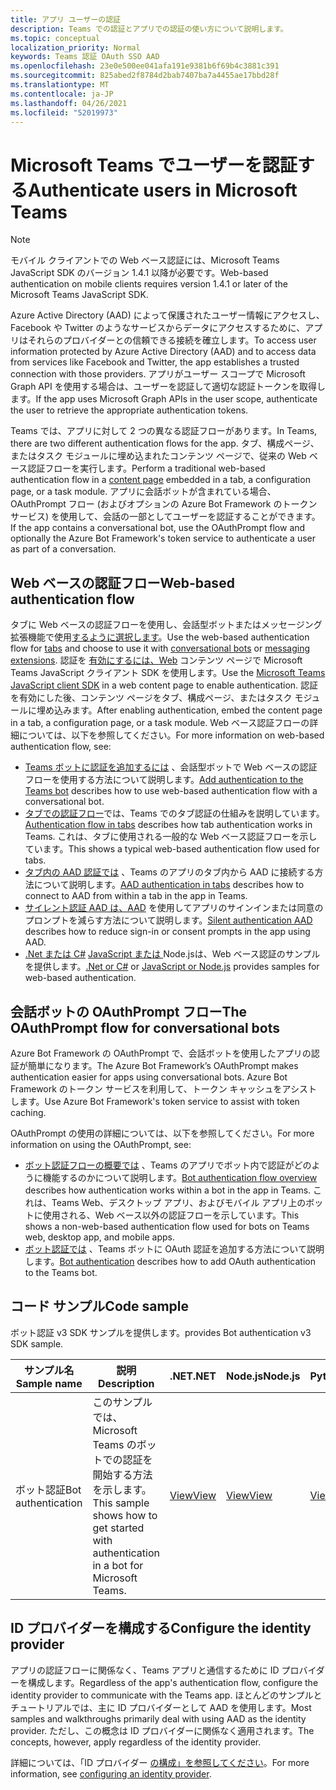 ```yaml
---
title: アプリ ユーザーの認証
description: Teams での認証とアプリでの認証の使い方について説明します。
ms.topic: conceptual
localization_priority: Normal
keywords: Teams 認証 OAuth SSO AAD
ms.openlocfilehash: 23e0e500ee041afa191e9381b6f69b4c3881c391
ms.sourcegitcommit: 825abed2f8784d2bab7407ba7a4455ae17bbd28f
ms.translationtype: MT
ms.contentlocale: ja-JP
ms.lasthandoff: 04/26/2021
ms.locfileid: "52019973"
---
```

# <a name="authenticate-users-in-microsoft-teams"></a><span data-ttu-id="c927a-104">Microsoft Teams でユーザーを認証する</span><span class="sxs-lookup"><span data-stu-id="c927a-104">Authenticate users in Microsoft Teams</span></span>

> [!NOTE]
> <span data-ttu-id="c927a-105">モバイル クライアントでの Web ベース認証には、Microsoft Teams JavaScript SDK のバージョン 1.4.1 以降が必要です。</span><span class="sxs-lookup"><span data-stu-id="c927a-105">Web-based authentication on mobile clients requires version 1.4.1 or later of the Microsoft Teams JavaScript SDK.</span></span>

<span data-ttu-id="c927a-106">Azure Active Directory (AAD) によって保護されたユーザー情報にアクセスし、Facebook や Twitter のようなサービスからデータにアクセスするために、アプリはそれらのプロバイダーとの信頼できる接続を確立します。</span><span class="sxs-lookup"><span data-stu-id="c927a-106">To access user information protected by Azure Active Directory (AAD) and to access data from services like Facebook and Twitter, the app establishes a trusted connection with those providers.</span></span> <span data-ttu-id="c927a-107">アプリがユーザー スコープで Microsoft Graph API を使用する場合は、ユーザーを認証して適切な認証トークンを取得します。</span><span class="sxs-lookup"><span data-stu-id="c927a-107">If the app uses Microsoft Graph APIs in the user scope, authenticate the user to retrieve the appropriate authentication tokens.</span></span>

<span data-ttu-id="c927a-108">Teams では、アプリに対して 2 つの異なる認証フローがあります。</span><span class="sxs-lookup"><span data-stu-id="c927a-108">In Teams, there are two different authentication flows for the app.</span></span> <span data-ttu-id="c927a-109">タブ、構成ページ、またはタスク モジュールに[](~/tabs/how-to/create-tab-pages/content-page.md)埋め込まれたコンテンツ ページで、従来の Web ベース認証フローを実行します。</span><span class="sxs-lookup"><span data-stu-id="c927a-109">Perform a traditional web-based authentication flow in a [content page](~/tabs/how-to/create-tab-pages/content-page.md) embedded in a tab, a configuration page, or a task module.</span></span> <span data-ttu-id="c927a-110">アプリに会話ボットが含まれている場合、OAuthPrompt フロー (およびオプションの Azure Bot Framework のトークン サービス) を使用して、会話の一部としてユーザーを認証することができます。</span><span class="sxs-lookup"><span data-stu-id="c927a-110">If the app contains a conversational bot, use the OAuthPrompt flow and optionally the Azure Bot Framework's token service to authenticate a user as part of a conversation.</span></span>

## <a name="web-based-authentication-flow"></a><span data-ttu-id="c927a-111">Web ベースの認証フロー</span><span class="sxs-lookup"><span data-stu-id="c927a-111">Web-based authentication flow</span></span>

<span data-ttu-id="c927a-112">タブに Web ベースの認証[](~/tabs/what-are-tabs.md)フローを使用し、会話型[](~/bots/what-are-bots.md)ボットまたはメッセージング拡張機能で使用[するように選択します](~/messaging-extensions/what-are-messaging-extensions.md)。</span><span class="sxs-lookup"><span data-stu-id="c927a-112">Use the web-based authentication flow for [tabs](~/tabs/what-are-tabs.md) and choose to use it with [conversational bots](~/bots/what-are-bots.md) or [messaging extensions](~/messaging-extensions/what-are-messaging-extensions.md).</span></span> <span data-ttu-id="c927a-113">認証を [有効にするには、Web](/javascript/api/overview/msteams-client) コンテンツ ページで Microsoft Teams JavaScript クライアント SDK を使用します。</span><span class="sxs-lookup"><span data-stu-id="c927a-113">Use the [Microsoft Teams JavaScript client SDK](/javascript/api/overview/msteams-client) in a web content page to enable authentication.</span></span> <span data-ttu-id="c927a-114">認証を有効にした後、コンテンツ ページをタブ、構成ページ、またはタスク モジュールに埋め込みます。</span><span class="sxs-lookup"><span data-stu-id="c927a-114">After enabling authentication, embed the content page in a tab, a configuration page, or a task module.</span></span> <span data-ttu-id="c927a-115">Web ベース認証フローの詳細については、以下を参照してください。</span><span class="sxs-lookup"><span data-stu-id="c927a-115">For more information on web-based authentication flow, see:</span></span>

* <span data-ttu-id="c927a-116">[Teams ボットに認証を追加するには](~/bots/how-to/authentication/add-authentication.md) 、会話型ボットで Web ベースの認証フローを使用する方法について説明します。</span><span class="sxs-lookup"><span data-stu-id="c927a-116">[Add authentication to the Teams bot](~/bots/how-to/authentication/add-authentication.md) describes how to use web-based authentication flow with a conversational bot.</span></span>
* <span data-ttu-id="c927a-117">[タブでの認証フロー](~/tabs/how-to/authentication/auth-flow-tab.md)では、Teams でのタブ認証の仕組みを説明しています。</span><span class="sxs-lookup"><span data-stu-id="c927a-117">[Authentication flow in tabs](~/tabs/how-to/authentication/auth-flow-tab.md) describes how tab authentication works in Teams.</span></span> <span data-ttu-id="c927a-118">これは、タブに使用される一般的な Web ベース認証フローを示しています。</span><span class="sxs-lookup"><span data-stu-id="c927a-118">This shows a typical web-based authentication flow used for tabs.</span></span>
* <span data-ttu-id="c927a-119">[タブ内の AAD 認証では](~/tabs/how-to/authentication/auth-tab-AAD.md) 、Teams のアプリのタブ内から AAD に接続する方法について説明します。</span><span class="sxs-lookup"><span data-stu-id="c927a-119">[AAD authentication in tabs](~/tabs/how-to/authentication/auth-tab-AAD.md) describes how to connect to AAD from within a tab in the app in Teams.</span></span>
* <span data-ttu-id="c927a-120">[サイレント認証 AAD は、AAD](~/tabs/how-to/authentication/auth-silent-AAD.md) を使用してアプリのサインインまたは同意のプロンプトを減らす方法について説明します。</span><span class="sxs-lookup"><span data-stu-id="c927a-120">[Silent authentication AAD](~/tabs/how-to/authentication/auth-silent-AAD.md) describes how to reduce sign-in or consent prompts in the app using AAD.</span></span>
* <span data-ttu-id="c927a-121">[.Net または C#](https://github.com/OfficeDev/microsoft-teams-sample-complete-csharp) [JavaScript または ](https://github.com/OfficeDev/microsoft-teams-sample-complete-node) Node.jsは、Web ベース認証のサンプルを提供します。</span><span class="sxs-lookup"><span data-stu-id="c927a-121">[.Net or C#](https://github.com/OfficeDev/microsoft-teams-sample-complete-csharp) or [JavaScript or Node.js](https://github.com/OfficeDev/microsoft-teams-sample-complete-node) provides samples for web-based authentication.</span></span>

## <a name="the-oauthprompt-flow-for-conversational-bots"></a><span data-ttu-id="c927a-122">会話ボットの OAuthPrompt フロー</span><span class="sxs-lookup"><span data-stu-id="c927a-122">The OAuthPrompt flow for conversational bots</span></span>

<span data-ttu-id="c927a-123">Azure Bot Framework の OAuthPrompt で、会話ボットを使用したアプリの認証が簡単になります。</span><span class="sxs-lookup"><span data-stu-id="c927a-123">The Azure Bot Framework’s OAuthPrompt makes authentication easier for apps using conversational bots.</span></span> <span data-ttu-id="c927a-124">Azure Bot Framework のトークン サービスを利用して、トークン キャッシュをアシストします。</span><span class="sxs-lookup"><span data-stu-id="c927a-124">Use Azure Bot Framework's token service to assist with token caching.</span></span>

<span data-ttu-id="c927a-125">OAuthPrompt の使用の詳細については、以下を参照してください。</span><span class="sxs-lookup"><span data-stu-id="c927a-125">For more information on using the OAuthPrompt, see:</span></span>

* <span data-ttu-id="c927a-126">[ボット認証フローの概要では](~/bots/how-to/authentication/auth-flow-bot.md) 、Teams のアプリでボット内で認証がどのように機能するのかについて説明します。</span><span class="sxs-lookup"><span data-stu-id="c927a-126">[Bot authentication flow overview](~/bots/how-to/authentication/auth-flow-bot.md) describes how authentication works within a bot in the app in Teams.</span></span> <span data-ttu-id="c927a-127">これは、Teams Web、デスクトップ アプリ、およびモバイル アプリ上のボットに使用される、Web ベース以外の認証フローを示しています。</span><span class="sxs-lookup"><span data-stu-id="c927a-127">This shows a non-web-based authentication flow used for bots on Teams web, desktop app, and mobile apps.</span></span>
* <span data-ttu-id="c927a-128">[ボット認証では](~/bots/how-to/authentication/add-authentication.md) 、Teams ボットに OAuth 認証を追加する方法について説明します。</span><span class="sxs-lookup"><span data-stu-id="c927a-128">[Bot authentication](~/bots/how-to/authentication/add-authentication.md) describes how to add OAuth authentication to the Teams bot.</span></span>

## <a name="code-sample"></a><span data-ttu-id="c927a-129">コード サンプル</span><span class="sxs-lookup"><span data-stu-id="c927a-129">Code sample</span></span>

<span data-ttu-id="c927a-130">ボット認証 v3 SDK サンプルを提供します。</span><span class="sxs-lookup"><span data-stu-id="c927a-130">provides Bot authentication v3 SDK sample.</span></span>

| <span data-ttu-id="c927a-131">**サンプル名**</span><span class="sxs-lookup"><span data-stu-id="c927a-131">**Sample name**</span></span> | <span data-ttu-id="c927a-132">**説明**</span><span class="sxs-lookup"><span data-stu-id="c927a-132">**Description**</span></span> | <span data-ttu-id="c927a-133">**.NET**</span><span class="sxs-lookup"><span data-stu-id="c927a-133">**.NET**</span></span> | <span data-ttu-id="c927a-134">**Node.js**</span><span class="sxs-lookup"><span data-stu-id="c927a-134">**Node.js**</span></span> | <span data-ttu-id="c927a-135">**Python**</span><span class="sxs-lookup"><span data-stu-id="c927a-135">**Python**</span></span> |
|---------------|------------|------------|-------------|---------------|
| <span data-ttu-id="c927a-136">ボット認証</span><span class="sxs-lookup"><span data-stu-id="c927a-136">Bot authentication</span></span> | <span data-ttu-id="c927a-137">このサンプルでは、Microsoft Teams のボットでの認証を開始する方法を示します。</span><span class="sxs-lookup"><span data-stu-id="c927a-137">This sample shows how to get started with authentication in a bot for Microsoft Teams.</span></span> | [<span data-ttu-id="c927a-138">View</span><span class="sxs-lookup"><span data-stu-id="c927a-138">View</span></span>](https://github.com/microsoft/BotBuilder-Samples/tree/master/samples/csharp_dotnetcore/46.teams-auth) | [<span data-ttu-id="c927a-139">View</span><span class="sxs-lookup"><span data-stu-id="c927a-139">View</span></span>](https://github.com/microsoft/BotBuilder-Samples/tree/master/samples/javascript_nodejs/46.teams-auth) | [<span data-ttu-id="c927a-140">View</span><span class="sxs-lookup"><span data-stu-id="c927a-140">View</span></span>](https://github.com/microsoft/BotBuilder-Samples/tree/main/samples/python/46.teams-auth) |

## <a name="configure-the-identity-provider"></a><span data-ttu-id="c927a-141">ID プロバイダーを構成する</span><span class="sxs-lookup"><span data-stu-id="c927a-141">Configure the identity provider</span></span>

<span data-ttu-id="c927a-142">アプリの認証フローに関係なく、Teams アプリと通信するために ID プロバイダーを構成します。</span><span class="sxs-lookup"><span data-stu-id="c927a-142">Regardless of the app's authentication flow, configure the identity provider to communicate with the Teams app.</span></span> <span data-ttu-id="c927a-143">ほとんどのサンプルとチュートリアルでは、主に ID プロバイダーとして AAD を使用します。</span><span class="sxs-lookup"><span data-stu-id="c927a-143">Most samples and walkthroughs primarily deal with using AAD as the identity provider.</span></span> <span data-ttu-id="c927a-144">ただし、この概念は ID プロバイダーに関係なく適用されます。</span><span class="sxs-lookup"><span data-stu-id="c927a-144">The concepts, however, apply regardless of the identity provider.</span></span>

<span data-ttu-id="c927a-145">詳細については、「ID プロバイダー [の構成」を参照してください](~/concepts/authentication/configure-identity-provider.md)。</span><span class="sxs-lookup"><span data-stu-id="c927a-145">For more information, see [configuring an identity provider](~/concepts/authentication/configure-identity-provider.md).</span></span>

